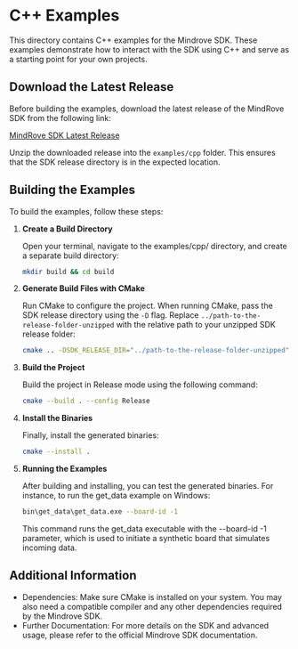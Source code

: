 # C++ Examples

This directory contains C++ examples for the Mindrove SDK. These examples demonstrate how to interact with the SDK using C++ and serve as a starting point for your own projects.

## Download the Latest Release

Before building the examples, download the latest release of the MindRove SDK from the following link:

[MindRove SDK Latest Release](https://github.com/MindRove/MindRoveSDK/releases/latest)

Unzip the downloaded release into the `examples/cpp` folder. This ensures that the SDK release directory is in the expected location.

## Building the Examples

To build the examples, follow these steps:

1. **Create a Build Directory**

    Open your terminal, navigate to the examples/cpp/ directory, and create a separate build directory:

    ```bash
    mkdir build && cd build

1. **Generate Build Files with CMake**

    Run CMake to configure the project. When running CMake, pass the SDK release directory using the `-D` flag. Replace `../path-to-the-release-folder-unzipped` with the relative path to your unzipped SDK release folder:

    ```bash
    cmake .. -DSDK_RELEASE_DIR="../path-to-the-release-folder-unzipped"
1. **Build the Project**

    Build the project in Release mode using the following command:

    ```bash
    cmake --build . --config Release

1. **Install the Binaries**

    Finally, install the generated binaries:

    ```bash
    cmake --install .

1. **Running the Examples**

    After building and installing, you can test the generated binaries. For instance, to run the get_data example on Windows:

    ```bash
    bin\get_data\get_data.exe --board-id -1

    ```
    This command runs the get_data executable with the --board-id -1 parameter, which is used to initiate a synthetic board that simulates incoming data.

## Additional Information

- Dependencies: Make sure CMake is installed on your system. You may also need a compatible compiler and any other dependencies required by the Mindrove SDK.
- Further Documentation: For more details on the SDK and advanced usage, please refer to the official Mindrove SDK documentation.
